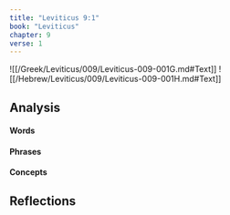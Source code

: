 ```yaml
---
title: "Leviticus 9:1"
book: "Leviticus"
chapter: 9
verse: 1
---
```

![[/Greek/Leviticus/009/Leviticus-009-001G.md#Text]]
![[/Hebrew/Leviticus/009/Leviticus-009-001H.md#Text]]

## Analysis

#### Words

#### Phrases

#### Concepts

## Reflections
